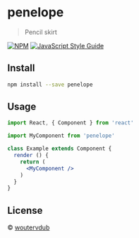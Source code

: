 # penelope

> Pencil skirt

[![NPM](https://img.shields.io/npm/v/penelope.svg)](https://www.npmjs.com/package/penelope) [![JavaScript Style Guide](https://img.shields.io/badge/code_style-standard-brightgreen.svg)](https://standardjs.com)

## Install

```bash
npm install --save penelope
```

## Usage

```jsx
import React, { Component } from 'react'

import MyComponent from 'penelope'

class Example extends Component {
  render () {
    return (
      <MyComponent />
    )
  }
}
```

## License

 © [woutervdub](https://github.com/woutervdub)
